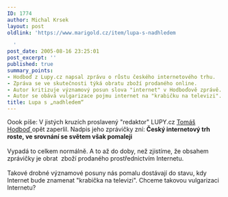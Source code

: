 ```yaml
---
ID: 1774
author: Michal Krsek
layout: post
oldlink: 'https://www.marigold.cz/item/lupa-s-nadhledem

  '
post_date: 2005-08-16 23:25:01
post_excerpt: ''
published: true
summary_points:
- Hodboď z Lupy.cz napsal zprávu o růstu českého internetového trhu.
- Zpráva se ve skutečnosti týká obratu zboží prodaného online.
- Autor kritizuje významový posun slova "internet" v Hodboďově zprávě.
- Autor se obává vulgarizace pojmu internet na "krabičku na televizi".
title: Lupa s „nadhledem“
---
```


<p>Oook píše: V jistých kruzích proslavený "redaktor" LUPY.cz <a href="http://www.lupa.cz/autor.php3?autor=hodbod" >Tomáš Hodboď&nbsp;</a>opět zaperlil. Nadpis jeho zprávičky zní: <b>Český internetový trh roste, ve srovnání se světem však pomaleji <br />
<br />
</b>Vypadá to celkem normálně. A to až do doby, než zjistíme, že
obsahem zprávičky je obrat&nbsp; zboží prodaného prostřednictvím
Internetu. <br />
<br />
Takové drobné významové posuny nás pomalu dostávají do stavu, kdy
Internet bude znamenat "krabička na televizi". Chceme takovou
vulgarizaci Internetu?</p>